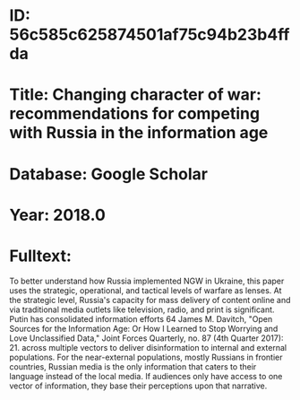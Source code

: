 # ID: 56c585c625874501af75c94b23b4ffda
# Title: Changing character of war: recommendations for competing with Russia in the information age
# Database: Google Scholar
# Year: 2018.0
# Fulltext:
To better understand how Russia implemented NGW in Ukraine, this paper uses the strategic, operational, and tactical levels of warfare as lenses.
At the strategic level, Russia's capacity for mass delivery of content online and via traditional media outlets like television, radio, and print is significant.
Putin has consolidated information efforts 64 James M. Davitch, "Open Sources for the Information Age: Or How I Learned to Stop Worrying and Love Unclassified Data," Joint Forces Quarterly, no.
87 (4th Quarter 2017): 21.
across multiple vectors to deliver disinformation to internal and external populations.
For the near-external populations, mostly Russians in frontier countries, Russian media is the only information that caters to their language instead of the local media.
If audiences only have access to one vector of information, they base their perceptions upon that narrative.